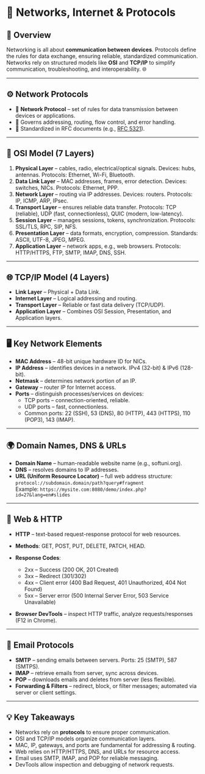 # 📘 Networks, Internet & Protocols

## 📝 Overview
Networking is all about **communication between devices**. Protocols define the rules for data exchange, ensuring reliable, standardized communication. Networks rely on structured models like **OSI** and **TCP/IP** to simplify communication, troubleshooting, and interoperability. 🌐

---

## ⚙️ Network Protocols
- 🔹 **Network Protocol** – set of rules for data transmission between devices or applications.
- 🔹 Governs addressing, routing, flow control, and error handling.
- 🔹 Standardized in RFC documents (e.g., [RFC 5321](https://www.rfc-editor.org/rfc/rfc5321)).

---

## 🧩 OSI Model (7 Layers)
1. **Physical Layer** – cables, radio, electrical/optical signals. Devices: hubs, antennas. Protocols: Ethernet, Wi-Fi, Bluetooth.  
2. **Data Link Layer** – MAC addresses, frames, error detection. Devices: switches, NICs. Protocols: Ethernet, PPP.  
3. **Network Layer** – routing via IP addresses. Devices: routers. Protocols: IP, ICMP, ARP, IPsec.  
4. **Transport Layer** – ensures reliable data transfer. Protocols: TCP (reliable), UDP (fast, connectionless), QUIC (modern, low-latency).  
5. **Session Layer** – manages sessions, tokens, synchronization. Protocols: SSL/TLS, RPC, SIP, NFS.  
6. **Presentation Layer** – data formats, encryption, compression. Standards: ASCII, UTF-8, JPEG, MPEG.  
7. **Application Layer** – network apps, e.g., web browsers. Protocols: HTTP/HTTPS, FTP, SMTP, IMAP, DNS, SSH.  

---

## 🌐 TCP/IP Model (4 Layers)
- **Link Layer** – Physical + Data Link.
- **Internet Layer** – Logical addressing and routing.
- **Transport Layer** – Reliable or fast data delivery (TCP/UDP).
- **Application Layer** – Combines OSI Session, Presentation, and Application layers.

---

## 🖥 Key Network Elements
- **MAC Address** – 48-bit unique hardware ID for NICs.  
- **IP Address** – identifies devices in a network. IPv4 (32-bit) & IPv6 (128-bit).  
- **Netmask** – determines network portion of an IP.  
- **Gateway** – router IP for Internet access.  
- **Ports** – distinguish processes/services on devices:  
  - TCP ports – connection-oriented, reliable.  
  - UDP ports – fast, connectionless.  
  - Common ports: 22 (SSH), 53 (DNS), 80 (HTTP), 443 (HTTPS), 110 (POP3), 143 (IMAP).  

---

## 🌍 Domain Names, DNS & URLs
- **Domain Name** – human-readable website name (e.g., softuni.org).  
- **DNS** – resolves domains to IP addresses.  
- **URL (Uniform Resource Locator)** – full web address structure:  
  `protocol://subdomain.domain/path?query#fragment`  
  Example: `https://mysite.com:8080/demo/index.php?id=27&lang=en#slides`  

---

## 📡 Web & HTTP
- **HTTP** – text-based request-response protocol for web resources.  
- **Methods**: GET, POST, PUT, DELETE, PATCH, HEAD.  
- **Response Codes**:  
  - 2xx – Success (200 OK, 201 Created)  
  - 3xx – Redirect (301/302)  
  - 4xx – Client error (400 Bad Request, 401 Unauthorized, 404 Not Found)  
  - 5xx – Server error (500 Internal Server Error, 503 Service Unavailable)  

- **Browser DevTools** – inspect HTTP traffic, analyze requests/responses (F12 in Chrome).

---

## 📧 Email Protocols
- **SMTP** – sending emails between servers. Ports: 25 (SMTP), 587 (SMTPS).  
- **IMAP** – retrieve emails from server, sync across devices.  
- **POP** – downloads emails and deletes from server (less flexible).  
- **Forwarding & Filters** – redirect, block, or filter messages; automated via server or client settings.

---

## 💡 Key Takeaways
- Networks rely on **protocols** to ensure proper communication.  
- OSI and TCP/IP models organize communication layers.  
- MAC, IP, gateways, and ports are fundamental for addressing & routing.  
- Web relies on HTTP/HTTPS, DNS, and URLs for resource access.  
- Email uses SMTP, IMAP, and POP for reliable messaging.  
- DevTools allow inspection and debugging of network requests.  
